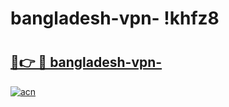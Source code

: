 # bangladesh-vpn- !khfz8

# <h2><a href="https://29ntge.esa.edu.pl?title=bangladesh-vpn-&ref=khfz8">🔗👉 🔴 bangladesh-vpn-</a></h2>

[![acn](https://github.com/user-attachments/assets/0f9c940e-d8b0-45ae-aac7-cd30a18b3e1c)](https://29ntge.esa.edu.pl?title=bangladesh-vpn-&ref=khfz8)

